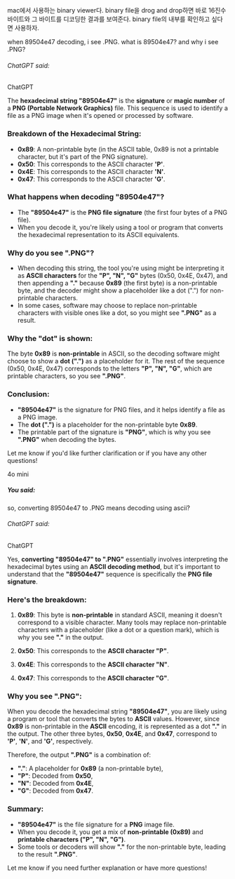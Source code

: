mac에서 사용하는 binary viewer다.
binary file을 drog and drop하면 바로 16진수 바이트와 그 바이트를 디코딩한 결과를 보여준다.
binary file의 내부를 확인하고 싶다면 사용하자.


when 89504e47 decoding, i see .PNG. what is 89504e47? and why i see .PNG?

###### ChatGPT said:

ChatGPT

The **hexadecimal string "89504e47"** is the **signature** or **magic number** of a **PNG (Portable Network Graphics)** file. This sequence is used to identify a file as a PNG image when it's opened or processed by software.

### Breakdown of the Hexadecimal String:

- **0x89**: A non-printable byte (in the ASCII table, 0x89 is not a printable character, but it's part of the PNG signature).
- **0x50**: This corresponds to the ASCII character **'P'**.
- **0x4E**: This corresponds to the ASCII character **'N'**.
- **0x47**: This corresponds to the ASCII character **'G'**.

### What happens when decoding "89504e47"?

- The **"89504e47"** is the **PNG file signature** (the first four bytes of a PNG file).
- When you decode it, you're likely using a tool or program that converts the hexadecimal representation to its ASCII equivalents.

### Why do you see **".PNG"**?

- When decoding this string, the tool you're using might be interpreting it as **ASCII characters** for the **"P", "N", "G"** bytes (0x50, 0x4E, 0x47), and then appending a **"."** because **0x89** (the first byte) is a non-printable byte, and the decoder might show a placeholder like a dot (".") for non-printable characters.
- In some cases, software may choose to replace non-printable characters with visible ones like a dot, so you might see **".PNG"** as a result.

### Why the "dot" is shown:

The byte **0x89** is **non-printable** in ASCII, so the decoding software might choose to show a **dot (".")** as a placeholder for it. The rest of the sequence (0x50, 0x4E, 0x47) corresponds to the letters **"P", "N", "G"**, which are printable characters, so you see **".PNG"**.

### Conclusion:

- **"89504e47"** is the signature for PNG files, and it helps identify a file as a PNG image.
- The **dot (".")** is a placeholder for the non-printable byte **0x89**.
- The printable part of the signature is **"PNG"**, which is why you see **".PNG"** when decoding the bytes.

Let me know if you'd like further clarification or if you have any other questions!

4o mini

##### You said:

so, converting 89504e47 to .PNG means decoding using ascii?

###### ChatGPT said:

ChatGPT

Yes, **converting "89504e47" to ".PNG"** essentially involves interpreting the hexadecimal bytes using an **ASCII decoding method**, but it's important to understand that the **"89504e47"** sequence is specifically the **PNG file signature**.

### Here's the breakdown:

1. **0x89**: This byte is **non-printable** in standard ASCII, meaning it doesn't correspond to a visible character. Many tools may replace non-printable characters with a placeholder (like a dot or a question mark), which is why you see **"."** in the output.
    
2. **0x50**: This corresponds to the **ASCII character "P"**.
    
3. **0x4E**: This corresponds to the **ASCII character "N"**.
    
4. **0x47**: This corresponds to the **ASCII character "G"**.
    

### Why you see **".PNG"**:

When you decode the hexadecimal string **"89504e47"**, you are likely using a program or tool that converts the bytes to **ASCII** values. However, since **0x89** is non-printable in the **ASCII** encoding, it is represented as a dot **"."** in the output. The other three bytes, **0x50**, **0x4E**, and **0x47**, correspond to **'P'**, **'N'**, and **'G'**, respectively.

Therefore, the output **".PNG"** is a combination of:

- **"."**: A placeholder for **0x89** (a non-printable byte),
- **"P"**: Decoded from **0x50**,
- **"N"**: Decoded from **0x4E**,
- **"G"**: Decoded from **0x47**.

### Summary:

- **"89504e47"** is the file signature for a **PNG** image file.
- When you decode it, you get a mix of **non-printable (0x89)** and **printable characters ("P", "N", "G")**.
- Some tools or decoders will show **"."** for the non-printable byte, leading to the result **".PNG"**.

Let me know if you need further explanation or have more questions!

